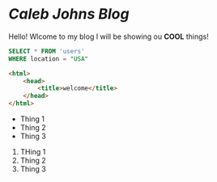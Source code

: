 # ***Caleb Johns Blog***
Hello! Wlcome to my blog I will be showing ou **COOL** things!

```sql
SELECT * FROM 'users'
WHERE location = "USA"
```
```html
<html>
    <head>
        <title>welcome</title>
    </head>
</html>
```

- Thing 1
- Thing 2
- Thing 3

1. THing 1
2. Thing 2
3. Thing 3